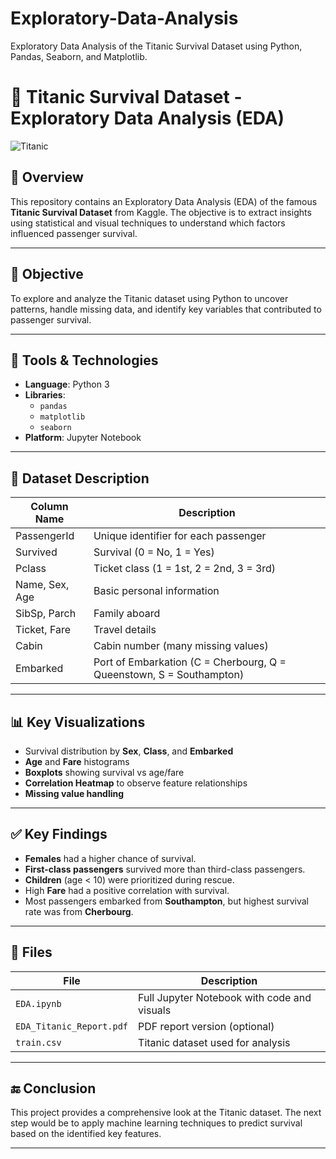# Exploratory-Data-Analysis
Exploratory Data Analysis of the Titanic Survival Dataset using Python, Pandas, Seaborn, and Matplotlib.
# 🚢 Titanic Survival Dataset - Exploratory Data Analysis (EDA)

![Titanic](https://upload.wikimedia.org/wikipedia/commons/f/fd/RMS_Titanic_3.jpg)

## 📘 Overview

This repository contains an Exploratory Data Analysis (EDA) of the famous **Titanic Survival Dataset** from Kaggle. The objective is to extract insights using statistical and visual techniques to understand which factors influenced passenger survival.

---

## 🎯 Objective

To explore and analyze the Titanic dataset using Python to uncover patterns, handle missing data, and identify key variables that contributed to passenger survival.

---

## 🧰 Tools & Technologies

- **Language**: Python 3
- **Libraries**:
  - `pandas`
  - `matplotlib`
  - `seaborn`
- **Platform**: Jupyter Notebook

---

## 📂 Dataset Description

| Column Name  | Description |
|--------------|-------------|
| PassengerId  | Unique identifier for each passenger |
| Survived     | Survival (0 = No, 1 = Yes) |
| Pclass       | Ticket class (1 = 1st, 2 = 2nd, 3 = 3rd) |
| Name, Sex, Age | Basic personal information |
| SibSp, Parch | Family aboard |
| Ticket, Fare | Travel details |
| Cabin        | Cabin number (many missing values) |
| Embarked     | Port of Embarkation (C = Cherbourg, Q = Queenstown, S = Southampton) |

---

## 📊 Key Visualizations

- Survival distribution by **Sex**, **Class**, and **Embarked**
- **Age** and **Fare** histograms
- **Boxplots** showing survival vs age/fare
- **Correlation Heatmap** to observe feature relationships
- **Missing value handling**

---

## ✅ Key Findings

- **Females** had a higher chance of survival.
- **First-class passengers** survived more than third-class passengers.
- **Children** (age < 10) were prioritized during rescue.
- High **Fare** had a positive correlation with survival.
- Most passengers embarked from **Southampton**, but highest survival rate was from **Cherbourg**.

---

## 📄 Files

| File | Description |
|------|-------------|
| `EDA.ipynb` | Full Jupyter Notebook with code and visuals |
| `EDA_Titanic_Report.pdf` | PDF report version (optional) |
| `train.csv` | Titanic dataset used for analysis |

---

## 🔚 Conclusion

This project provides a comprehensive look at the Titanic dataset. The next step would be to apply machine learning techniques to predict survival based on the identified key features.

---
